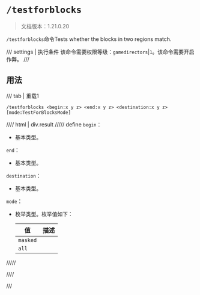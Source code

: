 # `/testforblocks`

> 文档版本：1.21.0.20

`/testforblocks`命令Tests whether the blocks in two regions match.

/// settings | 执行条件
该命令需要权限等级：`gamedirectors`|`1`。该命令需要开启作弊。
///

## 用法

/// tab | 重载1
```mcfunction
/testforblocks <begin:x y z> <end:x y z> <destination:x y z> [mode:TestForBlocksMode]
```

//// html | div.result
///// define
`begin`：<!-- md:samp x y z -->

- 基本类型。

`end`：<!-- md:samp x y z -->

- 基本类型。

`destination`：<!-- md:samp x y z -->

- 基本类型。

`mode`：<!-- md:samp TestForBlocksMode -->

- 枚举类型。枚举值如下：

  |值|描述|
  |---|---|
  |`masked`||
  |`all`||



/////

////

///
